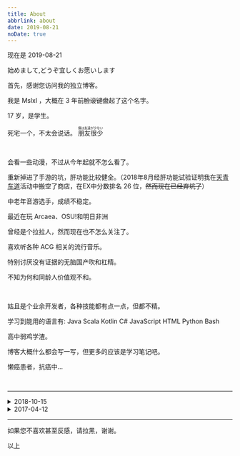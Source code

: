 ```yaml
---
title: About
abbrlink: about
date: 2019-08-21
noDate: true
---
```

现在是 2019-08-21

始めまして,どうぞ宜しくお愿いします

首先，感谢您访问我的独立博客。

我是 Mslxl ，大概在 3 年前~~脸滚键盘~~起了这个名字。

17 岁，是学生。

死宅一个，不太会说话。
<ruby>
朋友很少
<rt>僕は友達が少ない </rt>
</ruby>

<br/>

会看一些动漫，不过从今年起就不怎么看了。

重新掉进了手游的坑，肝功能比较健全。（2018年8月经肝功能试验证明我在[天青车道](https://game.bilibili.com/blhx/)活动中搬空了商店，在EX中分数排名 26 位，~~然而现在已经弃坑了~~）

中老年音游选手，成绩不稳定。

最近在玩 Arcaea、OSU!和明日非洲

曾经是个拉拉人，然而现在也不怎么关注了。

喜欢听各种 ACG 相关的流行音乐。

特别讨厌没有证据的无脑国产吹和杠精。

不知为何和同龄人价值观不和。

<br/>


姑且是个业余开发者，各种技能都有点一点，但都不精。

学习到能用的语言有: Java Scala Kotlin C# JavaScript HTML Python Bash 

高中弱鸡学渣。

博客大概什么都会写一写，但更多的应该是学习笔记吧。

懒癌患者，抗癌中...

<br/>



<hr/>

<details>
<summary>2018-10-15</summary>

您现在所看到的，是 2018 年 10 月 15 日的我。

男的，高中生。

会看一些动画，日常、战争、少女之类的东西，比较反感基腐以及剑三之类的东西。

大概算是半个军盲？

喜欢听各种 ACG 相关的流行音乐。

姑且算个业余开发者。

什么都不会，被各种人吊打。

话很少，喜欢隔着屏幕看别人交流，冒泡是不可能的。

日语慢速学习ing。

如果我的文章能帮到你，那是我极大的荣幸。

</details>
<details>

<summary>2017-04-12</summary>

您现在所看到的，是 2017 年 4 月 12 日的我。

男的，初中生。

会看一些动画，日常、百合、战争、少女和泪目向之类的东西，比较反感基腐、古风以及剑三之类的东西。

大概算是半个军盲？

已经退出了手游的大坑，玩不到五分钟就会卸载删除的人。

喜欢听各种 ACG 相关的流行音乐。

一个辣鸡业余开发者，Kotlin 粉。

</details>
<hr/>

如果您不喜欢甚至反感，请拉黑，谢谢。

以上